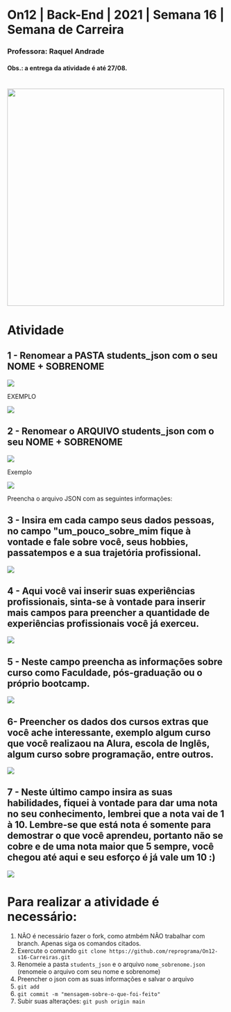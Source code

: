 # On12 | Back-End | 2021 | Semana 16 | Semana de Carreira 

### Professora: Raquel Andrade
#### Obs.: a entrega da atividade é até 27/08.

#
<img src="https://i.ibb.co/481GVFq/Semana-de-Carreira-Reprograma.jpg" width="500" >

# 

# Atividade


## 1 - Renomear a PASTA students_json com o seu NOME + SOBRENOME

<img src="https://i.ibb.co/1RDmv1X/1-etapa.png">

EXEMPLO

<img src="https://i.ibb.co/JndWJr1/2-etapa.png">

## 2 - Renomear o ARQUIVO students_json com o seu NOME + SOBRENOME

<img src="hhttps://i.ibb.co/Lk9zGHB/3-etapa.png">

Exemplo

<img src="https://i.ibb.co/XtSNxSb/4-etapa.png">

Preencha o arquivo JSON com as seguintes informações:

## 3 - Insira em cada campo seus dados pessoas, no campo "um_pouco_sobre_mim fique à vontade e fale sobre você, seus hobbies, passatempos e a sua trajetória profissional. 

<img src="https://i.ibb.co/RgZvSwS/5-etapa-dados-pessoais.png">

## 4 - Aqui você vai inserir suas experiências profissionais, sinta-se à vontade para inserir mais campos para preencher a quantidade de experiências profissionais você já exerceu. 

<img src="https://i.ibb.co/drZTnKs/6-etapa-no-que-ja-trabalhei.png">

## 5 - Neste campo preencha as informações sobre curso como Faculdade, pós-graduação ou o próprio bootcamp.

<img src="https://i.ibb.co/yn6jFXB/7-etapa-estudo.png">

## 6- Preencher os dados dos cursos extras que você ache interessante, exemplo algum curso que você realizaou na Alura, escola de Inglês, algum curso sobre programação, entre outros. 

<img src="https://i.ibb.co/b3DTbSW/8-etapa-cursos-extras.png">

## 7 - Neste último campo insira as suas habilidades, fiquei à vontade para dar uma nota no seu conhecimento, lembrei que a nota vai de 1 à 10. Lembre-se que está nota é somente para demostrar o que você aprendeu, portanto não se cobre e de uma nota maior que 5 sempre, você chegou até aqui e seu esforço é já vale um 10 :)

<img src="https://i.ibb.co/8NDttkB/9-etapa-destque-pontua-o.png"> 

# Para realizar a atividade é necessário:

1. NÃO é necessário fazer o fork, como atmbém NÃO trabalhar com branch. Apenas siga os comandos citados.
2. Exercute o comando `git clone https://github.com/reprograma/On12-s16-Carreiras.git`
8. Renomeie a pasta `students_json` e o arquivo `nome_sobrenome.json` (renomeie o arquivo com seu nome e sobrenome)
9. Preencher o json com as suas informações e salvar o arquivo
10. `git add`
11. `git commit -m "mensagem-sobre-o-que-foi-feito"`
12. Subir suas alterações: `git push origin main`
